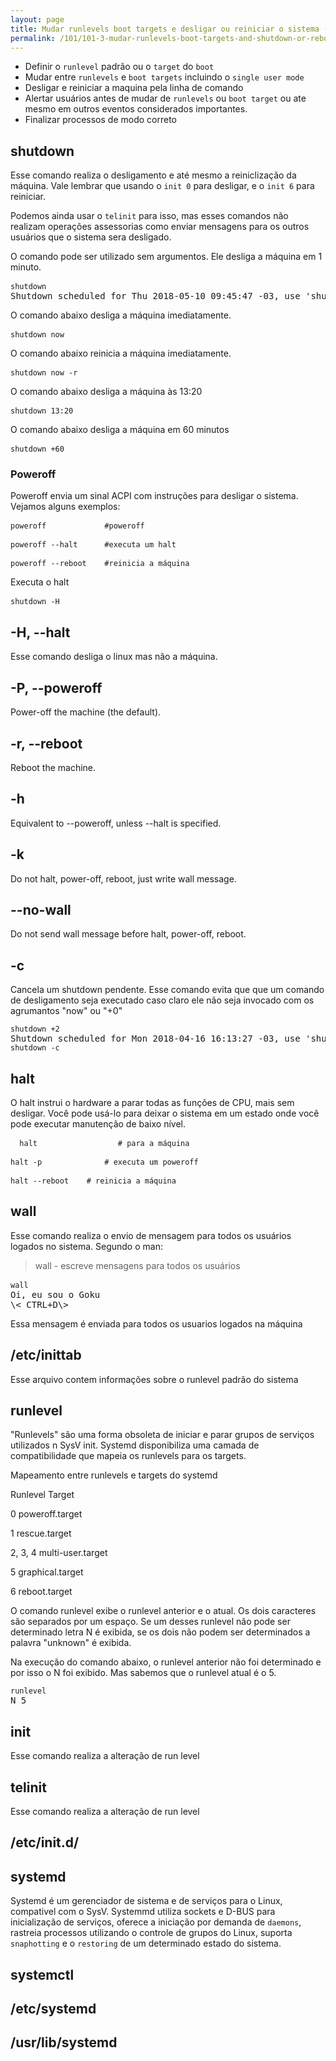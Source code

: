 ```yaml
---
layout: page
title: Mudar runlevels boot targets e desligar ou reiniciar o sistema (Peso 3)
permalink: /101/101-3-mudar-runlevels-boot-targets-and-shutdown-or-reboot-system
---
```


* Definir o `runlevel` padrão ou o `target` do `boot`
* Mudar entre `runlevels` e `boot targets` incluindo o `single user mode`
* Desligar e reiniciar a maquina pela linha de comando
* Alertar usuários antes de mudar de `runlevels` ou `boot target` ou ate mesmo em outros eventos considerados importantes.
* Finalizar processos de modo correto


## shutdown

Esse comando realiza o desligamento e até mesmo a reiniclização da máquina. Vale lembrar que usando o `init 0` para desligar, e o `init 6` para reiniciar.

Podemos ainda usar o `telinit` para isso, mas esses comandos não realizam operações assessorias como enviar mensagens para os outros usuários que o sistema sera desligado.

O comando pode ser utilizado sem argumentos. Ele desliga a máquina em 1 minuto.

<pre class="language-bash command-line" data-user="alphabraga" data-host="localhost">
<code>shutdown</code>	
Shutdown scheduled for Thu 2018-05-10 09:45:47 -03, use 'shutdown -c' to cancel.
</pre>

O comando abaixo desliga a máquina imediatamente.

<pre class="language-bash command-line" data-user="alphabraga" data-host="localhost">
<code>shutdown now</code>	
</pre>

O comando abaixo reinicia a máquina imediatamente.

<pre class="language-bash command-line" data-user="alphabraga" data-host="localhost">
<code>shutdown now -r</code>	
</pre>


O comando abaixo desliga a máquina às 13:20

<pre class="language-bash command-line" data-user="alphabraga" data-host="localhost">
<code>shutdown 13:20</code>	
</pre>

O comando abaixo desliga a máquina em 60 minutos

<pre class="language-bash command-line" data-user="alphabraga" data-host="localhost">
<code>shutdown +60</code>	
</pre>

### Poweroff

Poweroff envia um sinal ACPI com instruções para desligar o sistema. Vejamos alguns exemplos:


<pre class="language-bash command-line" data-user="alphabraga" data-host="localhost">
<code>poweroff   	       #poweroff</code>	
</pre>


<pre class="language-bash command-line" data-user="alphabraga" data-host="localhost">
<code>poweroff --halt      #executa um halt</code>	
</pre>

<pre class="language-bash command-line" data-user="alphabraga" data-host="localhost">
<code>poweroff --reboot    #reinicia a máquina</code>	
</pre>


Executa o halt

<pre class="language-bash command-line" data-user="alphabraga" data-host="localhost">
<code>shutdown -H</code>	
</pre>


## -H, --halt

Esse comando desliga o linux mas não a máquina.

## -P, --poweroff

Power-off the machine (the default).

## -r, --reboot

Reboot the machine.

## -h

Equivalent to --poweroff, unless --halt is specified.

## -k

Do not halt, power-off, reboot, just write wall message.

## --no-wall

Do not send wall message before halt, power-off, reboot.

## -c

Cancela um shutdown pendente. Esse comando evita que que um comando de desligamento seja executado caso claro ele não seja invocado com os agrumantos "now" ou "+0"

<pre class="language-bash command-line">
<code>shutdown +2</code>
Shutdown scheduled for Mon 2018-04-16 16:13:27 -03, use 'shutdown -c' to cancel.
<code>shutdown -c</code>
</pre>

## halt

O halt instrui o hardware a parar todas as funções de CPU, mais sem desligar. Você pode usá-lo para deixar o sistema em um estado onde você pode executar manutenção de baixo nível.


<pre class="language-bash command-line" data-user="alphabraga" data-host="localhost">
<code>	halt                  # para a máquina</code>	
</pre>

<pre class="language-bash command-line" data-user="alphabraga" data-host="localhost">
<code>halt -p              # executa um poweroff</code>	
</pre>


<pre class="language-bash command-line" data-user="alphabraga" data-host="localhost">
<code>halt --reboot    # reinicia a máquina</code>	
</pre>

## wall

Esse comando realiza o envio de mensagem para todos os usuários logados no sistema. Segundo o man:

> wall - escreve mensagens para todos os usuários

<pre class="language-bash command-line" data-user="alphabraga" data-host="localhost">
<code>wall</code>	
Oi, eu sou o Goku
\< CTRL+D\>
</pre>

Essa mensagem é enviada para todos os usuarios logados na máquina

## /etc/inittab

Esse arquivo contem informações sobre o runlevel padrão do sistema

## runlevel

"Runlevels" são uma forma obsoleta de iniciar e parar grupos de serviços utilizados n SysV init. Systemd disponibiliza uma camada de compatibilidade que mapeia os runlevels para os targets.

Mapeamento entre runlevels e  targets do systemd

Runlevel  Target            

0        poweroff.target   

1        rescue.target     

2, 3, 4  multi-user.target

5        graphical.target 

6        reboot.target    



O comando runlevel exibe o runlevel anterior e o atual. Os dois caracteres são separados por um espaço. Se um desses runlevel não pode ser determinado  letra N é exibida, se os dois não podem ser determinados a palavra "unknown" é exibida.

Na execução do comando abaixo, o runlevel anterior não foi determinado e por isso o N foi exibido. Mas sabemos que o runlevel atual é o 5.

<pre class="language-bash command-line" data-user="alphabraga" data-host="localhost">
<code>runlevel</code>
N 5
</pre>



## init

Esse comando realiza a alteração de run level

## telinit

Esse comando realiza a alteração de run level

## /etc/init.d/

## systemd

Systemd é um gerenciador de sistema e de serviços para o Linux, compativel com o SysV. Systemmd utiliza sockets e D-BUS para inicialização de serviços, oferece a iniciação por demanda de `daemons`, rastreia processos utilizando o controle de grupos do Linux, suporta `snaphotting` e o `restoring` de um determinado estado do sistema.

## systemctl


## /etc/systemd


## /usr/lib/systemd

